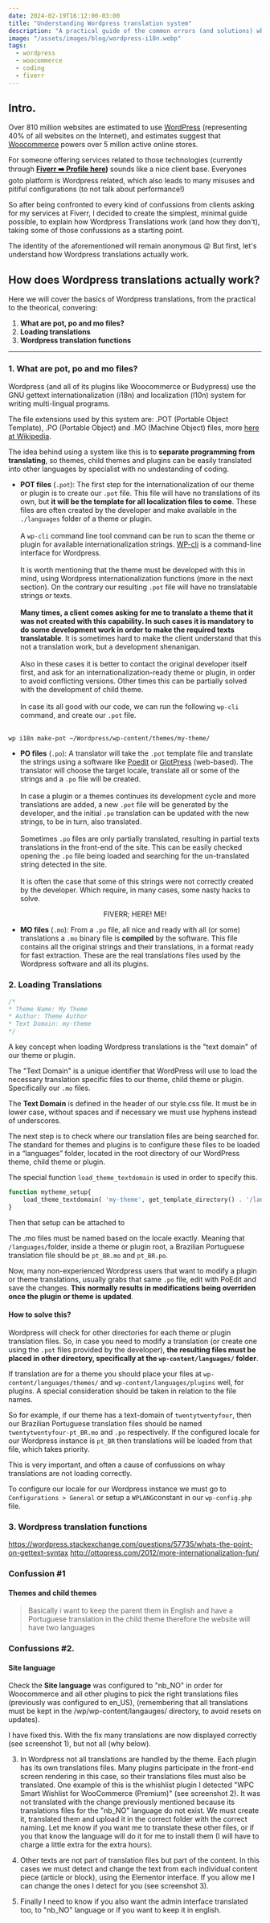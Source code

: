 ```yaml
---
date: 2024-02-19T16:12:00-03:00
title: "Understanding Wordpress translation system"
description: "A practical guide of the common errors (and solutions) when translating Wordpress & Woocommerce"
image: "/assets/images/blog/wordpress-i18n.webp"
tags:
  - wordpress
  - woocommerce
  - coding
  - fiverr
---
```


## Intro.

Over 810 million websites are estimated to use [WordPress](/tag/wordpress/) (representing 40% of all websites on the Internet), and estimates suggest that [Woocommerce](/tag/woocommerce/) powers over 5 millon active online stores.

For someone offering services related to those technologies (currently through **[Fiverr ➡️ Profile here](https://www.fiverr.com/minimo_labs))** sounds like a nice client base. Everyones goto platform is Wordpress related, which also leads to many misuses and pitiful configurations (to not talk about performance!)

So after being confronted to every kind of confussions from clients asking for my services at Fiverr, I decided to create the simplest, minimal guide possible, to explain how Wordpress Translations work (and how they don't), taking some of those confussions as a starting point.

The identity of the aforementioned will remain anonymous 😜
But first, let's understand how Wordpress translations actually work.

## How does Wordpress translations actually work?

Here we will cover the basics of Wordpress translations, from the practical to the theorical, convering:

1. **What are pot, po and mo files?**
2. **Loading translations**
3. **Wordpress translation functions**

---

### 1. What are pot, po and mo files?

Wordpress (and all of its plugins like Woocommerce or Budypress) use the GNU gettext internationalization (i18n) and localization (l10n) system for writing multi-lingual programs.

The file extensions used by this system are: .POT (Portable Object Template), .PO (Portable Object) and .MO (Machine Object) files, more [here at Wikipedia](https://en.wikipedia.org/wiki/Gettext).

The idea behind using a system like this is to **separate programming from translating**, so themes, child themes and plugins can be easily translated into other languages by specialist with no undestanding of coding.

* **POT files** (`.pot`): The first step for the internationalization of our theme or plugin is to create our `.pot` file. This file will have no translations of its own, but **it will be the template for all localization files to come**.
These files are often created by the developer and make available in the `./languages` folder of a theme or plugin.
<br><br>
A `wp-cli` command line tool command can be run to scan the theme or plugin for available internationalization strings.
[WP-cli](https://wp-cli.org/) is a command-line interface for Wordpress.
<br><br>
It is worth mentioning that the theme must be developed with this in mind, using Wordpress internationalization functions (more in the next section). On the contrary our resulting `.pot` file will have no translatable strings or texts.
<br><br>
**Many times, a client comes asking for me to translate a theme that it was not created with this capability. In such cases it is mandatory to do some development work in order to make the required texts translatable**. It is sometimes hard to make the client understand that this not a translation work, but a development shenanigan. 
<br><br>
Also in these cases it is better to contact the original developer itself first, and ask for an internationalization-ready theme or plugin, in order to avoid conflicting versions. Other times this can be partially solved with the development of child theme.
<br><br>
In case its all good with our code, we can run the following `wp-cli` command, and create our `.pot` file.
<br><br>
```bash
wp i18n make-pot ~/Wordpress/wp-content/themes/my-theme/
```

* **PO files** (`.po`): A translator will take the `.pot` template file and translate the strings using a software like [Poedit](https://poedit.net/) or [GlotPress](https://glotpress.blog/) (web-based). The translator will choose the target locale, translate all or some of the strings and a `.po` file will be created. 
<br><br>
In case a plugin or a themes continues its development cycle and more translations are added, a new `.pot` file will be generated by the developer, and the initial `.po` translation can be updated with the new strings, to be in turn, also translated.
<br><br>
Sometimes `.po` files are only partially translated, resulting in partial texts translations in the front-end of the site. This can be easily checked opening the `.po` file being loaded and searching for the un-translated string detected in the site.
<br><br>
It is often the case that some of this strings were not correctly created by the developer. Which require, in many cases, some nasty hacks to solve.

<center>FIVERR; HERE! ME!</center>

* **MO files** (`.mo`): From a `.po` file, all nice and ready with all (or some) translations a `.mo` binary file is **compiled** by the software. This file contains all the original strings and their translations, in a format ready for fast extraction. These are the real translations files used by the Wordpress software and all its plugins.

### 2. Loading Translations

```php
/*
* Theme Name: My Theme
* Author: Theme Author
* Text Domain: my-theme
*/
```
A key concept when loading Wordpress translations is the "text domain" of our theme or plugin. 

The "Text Domain" is a unique identifier that WordPress will use to load the necessary translation specific files to our theme, child theme or plugin. Specifically our `.mo` files.

The **Text Domain** is defined in the header of our style.css file. It must be in lower case, without spaces and if necessary we must use hyphens instead of underscores.

The next step is to check where our translation files are being searched for. The standard for themes and plugins is to configure these files to be loaded in a “languages” folder, located in the root directory of our WordPress theme, child theme or plugin.

The special function `load_theme_textdomain` is used in order to specify this.

```php
function mytheme_setup{
    load_theme_textdomain( 'my-theme', get_template_directory() . '/languages'  );
}
```

Then that setup can be attached to 

The .mo files must be named based on the locale exactly. Meaning that `/languages/`folder, inside a theme or plugin root, a Brazilian Portuguese translation file should be `pt_BR.mo` and `pt_BR.po`.

Now, many non-experienced Wordpress users that want to modify a plugin or theme translations, usually grabs that same `.po` file, edit with PoEdit and save the changes. **This normally results in modifications being overriden once the plugin or theme is updated**.

#### How to solve this?

Wordpress will check for other directories for each theme or plugin translation files.
So, in case you need to modify a translation (or create one using the `.pot` files provided by the developer), **the resulting files must be placed in other directory, specifically at the `wp-content/languages/` folder**.

If translation are for a theme you should place your files at `wp-content/languages/themes/` and `wp-content/languages/plugins` well, for plugins. A special consideration should be taken in relation to the file names.

So for example, if our theme has a text-domain of `twentytwentyfour`, then our Brazilian Portuguese translation files should be named `twentytwentyfour-pt_BR.mo` and `.po` respectively.
If the configured locale for our Wordpress instance is `pt_BR` then translations will be loaded from that file, which takes priority.

This is very important, and often a cause of confussions on whay translations are not loading correctly.

To configure our locale for our Wordpress instance we must go to `Configurations > General` or setup a `WPLANG`constant in our `wp-config.php` file.

### 3. Wordpress translation functions

https://wordpress.stackexchange.com/questions/57735/whats-the-point-on-gettext-syntax
http://ottopress.com/2012/more-internationalization-fun/


### Confussion #1
#### Themes and child themes

> Basically i want to keep the parent them in English and have a Portuguese translation in the child theme therefore the website will have two languages

### Confussions #2. 
#### Site language
Check the **Site language** was configured to "nb_NO" in order for Woocommerce and all other plugins to pick the right translations files (previously was configured to en_US), (remembering that all translations must be kept in the /wp/wp-content/langauges/ directory, to avoid resets on updates).

I have fixed this. With the fix many translations are now displayed correctly (see screenshot 1), but not all (why below).

3. In Wordpress not all translations are handled by the theme. Each plugin has its own translations files. Many plugins participate in the front-end screen rendering in this case, so their translations files must also be translated. One example of this is the whishlist plugin I detected "WPC Smart Wishlist for WooCommerce (Premium)" (see screenshot 2). It was not translated with the change previously mentioned because its translations files for the "nb_NO" language do not exist. We must create it, translated them and upload it in the correct folder with the correct naming. Let me know if you want me to translate these other files, or if you that know the language will do it for me to install them (I will have to charge a little extra for the extra hours).

4. Other texts are not part of translation files but part of the content. In this cases we must detect and change the text from each individual content piece (article or block), using the Elementor interface. If you allow me I can change the ones I detect for you (see screenshot 3).

5. Finally I need to know if you also want the admin interface translated too, to "nb_NO" language or if you want to keep it in english.